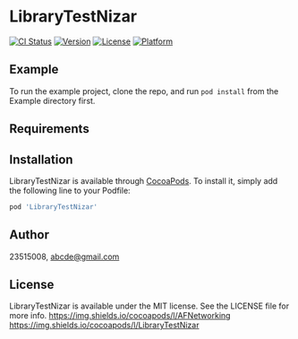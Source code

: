 # LibraryTestNizar

[![CI Status](https://img.shields.io/travis/23515008/LibraryTestNizar.svg?style=flat)](https://travis-ci.org/23515008/LibraryTestNizar)
[![Version](https://img.shields.io/cocoapods/v/LibraryTestNizar.svg?style=flat)](https://cocoapods.org/pods/LibraryTestNizar)
[![License](https://img.shields.io/cocoapods/l/LibraryTestNizar.svg?style=flat)](https://cocoapods.org/pods/LibraryTestNizar)
[![Platform](https://img.shields.io/cocoapods/p/LibraryTestNizar.svg?style=flat)](https://cocoapods.org/pods/LibraryTestNizar)

## Example

To run the example project, clone the repo, and run `pod install` from the Example directory first.

## Requirements

## Installation

LibraryTestNizar is available through [CocoaPods](https://cocoapods.org). To install
it, simply add the following line to your Podfile:

```ruby
pod 'LibraryTestNizar'
```

## Author

23515008, abcde@gmail.com

## License

LibraryTestNizar is available under the MIT license. See the LICENSE file for more info.
https://img.shields.io/cocoapods/l/AFNetworking
https://img.shields.io/cocoapods/l/LibraryTestNizar
